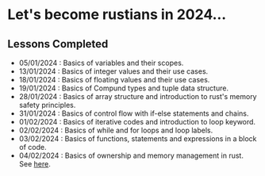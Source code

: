 # Let's become rustians in 2024...




## Lessons Completed


- 05/01/2024 : Basics of variables and their scopes.
- 13/01/2024 : Basics of integer values and their use cases.
- 18/01/2024 : Basics of floating values and their use cases.
- 19/01/2024 : Basics of Compund types and tuple data structure.
- 28/01/2024 : Basics of array structure and introduction to rust's memory safety principles.
- 31/01/2024 : Basics of control flow with if-else statements and chains.
- 01/02/2024 : Basics of iterative codes and introduction to loop keyword.
- 02/02/2024 : Basics of while and for loops and loop labels.
- 03/02/2024 : Basics of functions, statements and expressions in a block of code.
- 04/02/2024 : Basics of ownership and memory management in rust. See [here](https://rust-book.cs.brown.edu/ch04-01-what-is-ownership.html#ownership-as-a-discipline-for-memory-safety).